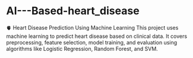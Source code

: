 # AI---Based-heart_disease
🫀 Heart Disease Prediction Using Machine Learning This project uses machine learning to predict heart disease based on clinical data. It covers preprocessing, feature selection, model training, and evaluation using algorithms like Logistic Regression, Random Forest, and SVM.
